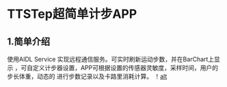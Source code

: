 # TTSTep超简单计步APP
## 1.简单介绍
使用AIDL Service 实现远程通信服务。可实时刷新运动步数，并在BarChart上显示
，可自定义计步器设置，APP可根据设置的传感器灵敏度，采样时间，用户的步长体重，动态的
进行步数记录以及卡路里消耗计算。
！[alt](ttstep1.jpg)
